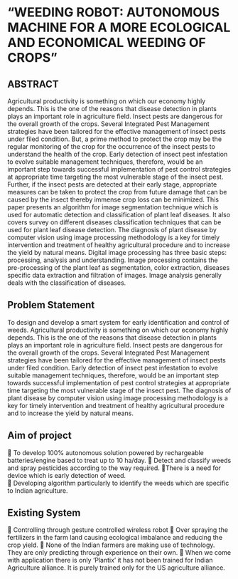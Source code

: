 # “WEEDING ROBOT: AUTONOMOUS MACHINE FOR A MORE ECOLOGICAL AND ECONOMICAL WEEDING OF CROPS”

## ABSTRACT           
Agricultural productivity is something on which our economy highly depends. This is the one of the reasons that disease detection in plants plays an important role in agriculture field. Insect  pests  are  dangerous  for  the  overall  growth  of  the  crops.  Several  Integrated  Pest Management strategies have been tailored for the effective management of insect pests under filed condition. But, a prime method to protect the crop may be the regular monitoring of the crop for the occurrence of the insect pests to understand the health of the crop. Early detection of insect  pest  infestation  to  evolve  suitable  management  techniques,  therefore,  would  be  an important step towards successful implementation of pest control strategies at appropriate time targeting the most vulnerable stage of the insect pest. Further, if the insect pests are detected at their early stage, appropriate measures can be taken to protect the crop from future damage that can be caused by the insect thereby immense crop loss can be minimized. This paper presents an algorithm  for  image  segmentation  technique  which  is  used  for  automatic  detection  and classification of plant leaf diseases. It also covers survey on different diseases classification techniques that can be used for plant leaf disease detection. The diagnosis of plant disease by computer  vision  using  image  processing  methodology  is  a  key  for  timely  intervention  and treatment of healthy agricultural procedure and to increase the yield by natural means. Digital image  processing  has  three  basic  steps:  processing,  analysis  and  understanding.  Image processing  contains  the  pre-processing  of  the  plant  leaf  as  segmentation,  color  extraction, diseases specific data extraction and filtration of images. Image analysis generally deals with the classification of diseases. 

## Problem Statement           
To  design  and  develop  a  smart  system  for  early  identification  and  control  of  weeds. Agricultural productivity is something on which our economy highly depends. This is the one of the reasons that disease detection in plants plays an important role in agriculture field. Insect pests are dangerous for the overall growth of the crops. Several Integrated Pest Management strategies have  been  tailored  for  the  effective  management  of  insect  pests  under  filed  condition.  Early detection of insect pest infestation to evolve suitable management techniques, therefore, would be an important step towards successful implementation of pest control strategies at appropriate time targeting the most vulnerable stage of the insect pest. The diagnosis of plant disease by computer vision using image processing methodology is a key for timely intervention and treatment of healthy agricultural procedure and to increase the yield by natural means.

## Aim of project 
 To develop 100% autonomous solution powered by rechargeable batteries/engine based to treat up to 10 ha/day. 
 Detect and classify weeds and spray pesticides according to the way required.  There is a need for device which is early detection of weed.  
 Developing  algorithm  particularly  to  identify  the  weeds  which  are  specific  to  Indian agriculture. 

## Existing System 
 Controlling through gesture controlled wireless robot
 Over  spraying  the  fertilizers  in  the  farm  land  causing  ecological  imbalance  and reducing the crop yield. 
 None of the Indian farmers are making use of technology. They are only predicting through experience on their own. 
 When we come with application there is only ‘Plantix’ it has not been trained for Indian Agriculture alliance. It is purely trained only for the US agriculture alliance. 
